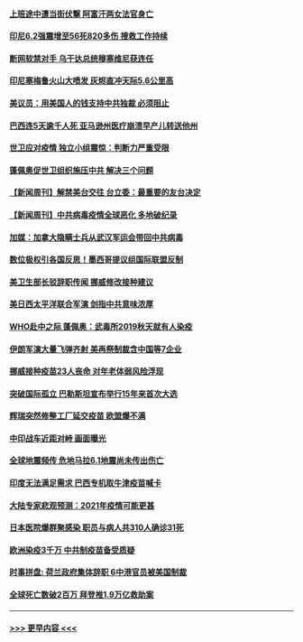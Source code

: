 #### [上班途中遭当街伏撃 阿富汗两女法官身亡](../pages/prog202/a103034090.md?t=01172101) 
#### [印尼6.2强震增至56死820多伤 搜救工作持续](../pages/prog202/a103034046.md?t=01172101) 
#### [断网软禁对手 乌干达总统穆塞维尼获连任](../pages/prog202/a103034024.md?t=01172101) 
#### [印尼塞梅鲁火山大喷发 灰烬直冲天际5.6公里高](../pages/prog202/a103033955.md?t=01172101) 
#### [美议员：用美国人的钱支持中共独裁 必须阻止](../pages/prog202/a103033968.md?t=01172101) 
#### [巴西连5天逾千人死 亚马逊州医疗崩溃早产儿转送他州](../pages/prog202/a103033951.md?t=01172101) 
#### [世卫应对疫情 独立小组震惊：判断力严重受限](../pages/prog202/a103033927.md?t=01172101) 
#### [蓬佩奥促世卫组织施压中共 解决三个问题](../pages/prog202/a103033902.md?t=01172101) 
#### [【新闻周刊】解禁美台交往 台立委：最重要的友台决定](../pages/prog202/a103033863.md?t=01172101) 
#### [【新闻周刊】中共病毒疫情全球恶化 多地破纪录](../pages/prog202/a103033854.md?t=01172101) 
#### [加媒：加拿大隐瞒士兵从武汉军运会带回中共病毒](../pages/prog202/a103033833.md?t=01172101) 
#### [数位极权引各国反思！墨西哥提议组国际联盟反制](../pages/prog202/a103033804.md?t=01172101) 
#### [美卫生部长驳辞职传闻 挪威修改接种建议](../pages/prog202/a103033686.md?t=01172101) 
#### [美日西太平洋联合军演 剑指中共意味浓厚](../pages/prog202/a103033676.md?t=01172101) 
#### [WHO赴中之际 蓬佩奥：武毒所2019秋天就有人染疫](../pages/prog202/a103033648.md?t=01172101) 
#### [伊朗军演大量飞弹齐射 美再祭制裁含中国等7企业](../pages/prog202/a103033482.md?t=01172101) 
#### [挪威接种疫苗23人丧命 对年老体弱风险浮现](../pages/prog202/a103033461.md?t=01172101) 
#### [突破国际孤立 巴勒斯坦宣布举行15年来首次大选](../pages/prog202/a103033395.md?t=01172101) 
#### [辉瑞突然修整工厂延交疫苗 欧盟爆不满](../pages/prog202/a103033337.md?t=01172101) 
#### [中印战车近距对峙 画面曝光](../pages/prog202/a103033328.md?t=01172101) 
#### [全球地震频传 危地马拉6.1地震尚未传出伤亡](../pages/prog202/a103033260.md?t=01172101) 
#### [印度无法满足需求 巴西专机取牛津疫苗喊卡](../pages/prog202/a103033246.md?t=01172101) 
#### [大陆专家悲观预测：2021年疫情可能更甚](../pages/prog202/a103033186.md?t=01172101) 
#### [日本医院爆群聚感染 职员与病人共310人确诊31死](../pages/prog202/a103033200.md?t=01172101) 
#### [欧洲染疫3千万 中共制疫苗备受质疑](../pages/prog202/a103032868.md?t=01172101) 
#### [时事拼盘: 荷兰政府集体辞职 6中港官员被美国制裁](../pages/prog202/a103033063.md?t=01172101) 
#### [全球死亡数破2百万 拜登推1.9万亿救助案](../pages/prog202/a103033050.md?t=01172101) 

----
#### [ >>> 更早内容 <<< ](../indexes/prog202-earlier.md)
